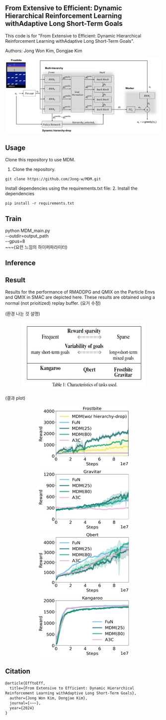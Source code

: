 
## From Extensive to Efficient: Dynamic Hierarchical Reinforcement Learning withAdaptive Long Short-Term Goals


This code is for "From Extensive to Efficient: Dynamic Hierarchical Reinforcement Learning withAdaptive Long Short-Term Goals".

Authors: Jong Won Kim, Dongjae Kim

![이미지](./img/fig_1.png)

## Usage
Clone this repository to use MDM.
1. Clone the repository.
```
git clone https://github.com/Jong-w/MDM.git
```
Install dependencies using the requirements.txt file:
2. Install the dependencies
```
pip install -r requirements.txt
```
## Train

python MDM_main.py \
    --outdir=output_path \
    --gpus=8 \
    ~~~(요런 느낌의 하이퍼파라미터)

## Inference




## Result
Results for the performance of RMADDPG and QMIX on the Particle Envs and QMIX in SMAC are depicted here. 
These results are obtained using a normal (not prioitized) replay buffer. (요거 수정)

(환경 나눈 것 설명)
<p align="center">
<img src="./img/Env_classification.png" width="400" height="220">
</p>

(결과 plot)



<p align="center">
<img src="./img/FROSTBITE.png" width="300" height="200">
<img src="./img/Gravitar.png" width="300" height="200">
<img src="./img/Qbert.png" width="300" height="200">
<img src="./img/Kangaroo.png" width="300" height="200">
</p>


## Citation
```
@article{EfftoEff,
  title={From Extensive to Efficient: Dynamic Hierarchical Reinforcement Learning withAdaptive Long Short-Term Goals},
  author={Jong Won Kim, Dongjae Kim},
  journal={~~~},
  year={2024}
}
```